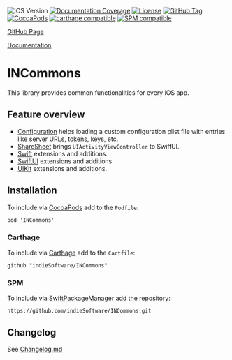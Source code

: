 ![iOS Version](https://img.shields.io/badge/iOS-13.0+-brightgreen) [![Documentation Coverage](https://indiesoftware.github.io/INCommons/badge.svg)](https://indiesoftware.github.io/INCommons)
[![License](https://img.shields.io/github/license/indieSoftware/INCommons)](https://github.com/indieSoftware/INCommons/blob/master/LICENSE)
[![GitHub Tag](https://img.shields.io/github/v/tag/indieSoftware/INCommons?label=version)](https://github.com/indieSoftware/INCommons)
[![CocoaPods](https://img.shields.io/cocoapods/v/INCommons.svg)](https://cocoapods.org/pods/INCommons)
[![carthage compatible](https://img.shields.io/badge/carthage-compatible-success.svg)](https://github.com/Carthage/Carthage)
[![SPM compatible](https://img.shields.io/badge/SPM-compatible-success.svg)](https://github.com/apple/swift-package-manager)

[GitHub Page](https://github.com/indieSoftware/INCommons)

[Documentation](https://indiesoftware.github.io/INCommons)

# INCommons

This library provides common functionalities for every iOS app.

## Feature overview

- [Configuration](https://indiesoftware.github.io/INCommons/markdowns/Configuration.md) helps loading a custom configuration plist file with entries like server URLs, tokens, keys, etc.
- [ShareSheet](https://indiesoftware.github.io/INCommons/markdowns/ShareSheet.md) brings `UIActivityViewController` to SwiftUI.
- [Swift](https://indiesoftware.github.io/INCommons/markdowns/Swift.md) extensions and additions.
- [SwiftUI](https://indiesoftware.github.io/INCommons/markdowns/SwiftUI.md) extensions and additions.
- [UIKit](https://indiesoftware.github.io/INCommons/markdowns/UIKit.md) extensions and additions.

## Installation

To include via [CocoaPods](https://cocoapods.org) add to the `Podfile`:

```
pod 'INCommons'
```

### Carthage

To include via [Carthage](https://github.com/Carthage/Carthage) add to the `Cartfile`:

```
github "indieSoftware/INCommons"
```

### SPM

To include via [SwiftPackageManager](https://swift.org/package-manager) add the repository:

```
https://github.com/indieSoftware/INCommons.git
```

## Changelog

See [Changelog.md](Changelog.md) 
